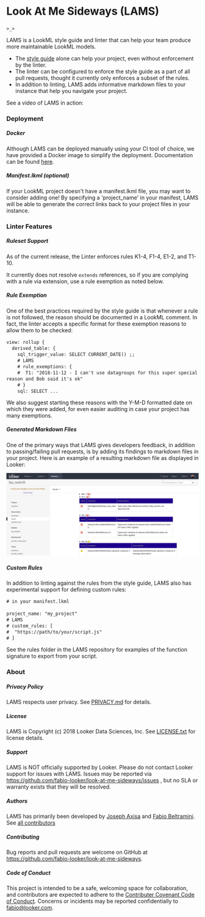 # Look At Me Sideways (LAMS)

`>_>`

LAMS is a LookML style guide and linter that can help your team produce more maintainable LookML models.

- The [style guide](https://fabio-looker.github.io/look-at-me-sideways/rules.html) alone can help your project, even without enforcement by the linter.
- The linter can be configured to enforce the style guide as a part of all pull requests, thought it currently only enforces a subset of the rules.
- In addition to linting, LAMS adds informative markdown files to your instance that help you navigate your project.

See a video of LAMS in action:

### Deployment

##### Docker

Although LAMS can be deployed manually using your CI tool of choice, we have provided a Docker image to simplify the deployment. Documentation can be found [here](https://github.com/fabio-looker/look-at-me-sideways/blob/release/1.0/docker/README.md).

##### Manifest.lkml (optional)

If your LookML project doesn't have a manifest.lkml file, you may want to consider adding one! By specifying a 'project_name' in your manifest, LAMS will be able to generate the correct links back to your project files in your instance.

### Linter Features

##### Ruleset Support

As of the current release, the Linter enforces rules K1-4, F1-4, E1-2, and T1-10. 

It currently does not resolve `extends` references, so if you are complying with a rule via extension, use a rule exemption as noted below. 

##### Rule Exemption

One of the best practices required by the style guide is that whenever a rule is not followed, the reason should be documented in a LookML comment. In fact, the linter accepts a specific format for these exemption reasons to allow them to be checked:

```lkml
view: rollup {
  derived_table: {
    sql_trigger_value: SELECT CURRENT_DATE() ;;
    # LAMS
    # rule_exemptions: {
    #  T1: "2018-11-12 - I can't use datagroups for this super special reason and Bob said it's ok"
    # }
    sql: SELECT ...
```

We also suggest starting these reasons with the Y-M-D formatted date on which they were added, for even easier auditing in case your project has many exemptions.

##### Generated Markdown Files
One of the primary ways that LAMS gives developers feedback, in addition to passing/failing pull requests, is by adding its findings to markdown files in your project. Here is an example of a resulting markdown file as displayed in Looker:

![Markdown example](docs/img/markdown-example.png)

##### Custom Rules

In addition to linting against the rules from the style guide, LAMS also has experimental support for defining custom rules:

```lkml
# in your manifest.lkml

project_name: "my_project"
# LAMS
# custom_rules: [
#  "https://path/to/your/script.js"
# ]
```

See the rules folder in the LAMS repository for examples of the function signature to export from your script.

### About

##### Privacy Policy
LAMS respects user privacy. See [PRIVACY.md](https://github.com/fabio-looker/look-at-me-sideways/blob/master/PRIVACY.md) for details.

##### License
LAMS is Copyright (c) 2018 Looker Data Sciences, Inc. See [LICENSE.txt](https://github.com/fabio-looker/look-at-me-sideways/blob/master/LICENSE.txt) for license details.

##### Support
LAMS is NOT officially supported by Looker. Please do not contact Looker support for issues with LAMS. Issues may be reported via https://github.com/fabio-looker/look-at-me-sideways/issues , but no SLA or warranty exists that they will be resolved. 

##### Authors
LAMS has primarily been developed by [Joseph Axisa](https://github.com/josephaxisa) and [Fabio Beltramini](https://github.com/fabio-looker). See [all contributors](https://github.com/fabio-looker/look-at-me-sideways/graphs/contributors)

##### Contributing
Bug reports and pull requests are welcome on GitHub at https://github.com/fabio-looker/look-at-me-sideways.

##### Code of Conduct
This project is intended to be a safe, welcoming space for collaboration, and contributors are expected to adhere to the 
[Contributer Covenant Code of Conduct](https://www.contributor-covenant.org/version/1/4/code-of-conduct). Concerns or
incidents may be reported confidentially to fabio@looker.com.

